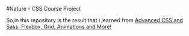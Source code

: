 #Nature - CSS Course Project

So,in this repository is the result that i learned from [Advanced CSS and Sass: Flexbox, Grid, Animations and More!](https://www.udemy.com/course/advanced-css-and-sass/)
